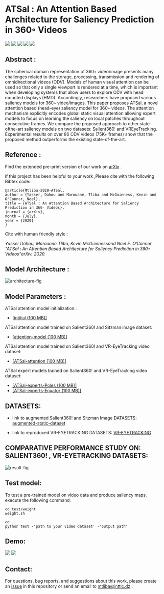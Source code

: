 # ATSal : An Attention Based Architecture for Saliency Prediction in 360◦ Videos
![](https://img.shields.io/badge/python-v3.6.8-orange.svg?style=flat-square)
![](https://img.shields.io/badge/pytorch-v1.2.0-orange.svg?style=flat-square)
![](https://img.shields.io/badge/torchvision-v0.4.0-orange.svg?style=flat-square)
![](https://img.shields.io/badge/opencv-v4.0.0.21-orange.svg?style=flat-square)
![](https://img.shields.io/badge/numpy-v1.16.2-orange.svg?style=flat-square)


## Abstract :
The spherical domain representation of 360◦
video/image presents many challenges related to the storage, processing, transmission and rendering of omnidirectional videos (ODV). Models of human visual attention can be used so that only a single viewport is rendered at a time, which is important when developing systems that allow users to explore ODV with head mounted displays (HMD). Accordingly, researchers have proposed various saliency models for 360◦ video/images. This paper proposes ATSal, a novel attention based (head-eye) saliency
model for 360◦ videos. The attention mechanism explicitly encodes global static visual attention allowing expert models to focus on learning the saliency on local patches throughout consecutive frames. We compare the proposed approach to other state-ofthe-art saliency models on two datasets: Salient360! and VREyeTracking. Experimental results on over 80 ODV videos (75K+ frames) show that the proposed method outperforms the existing state-of-the-art.

## Reference :
Find the extended pre-print version of our work on [arXiv](https://) .

if this project has been helpful to your work ,Please cite with the following Bibtex code:

```
@article{Mtliba-2020-ATSal,
author = {Yasser, Dahou and Marouane, Tliba and McGuinness, Kevin and O'Connor, Noel},
title = {ATSal : An Attention Based Architecture for Saliency Prediction in 360◦ Videos},
journal = {arXiv},
month = {July},
year = {2020}
}
```
Cite with human friendly style :

*Yasser Dahou, Marouane Tliba, Kevin McGuinnessand Noel E. O’Connor
"ATSal : An Attention Based Architecture for Saliency Prediction in 360◦ Videos"arXiv. 2020.*

## Model Architecture  :

![architecture-fig]

[architecture-fig]: https://raw.githubusercontent.com/mtliba/ATSal/asset/image/model.PNG
"ATSal architecture"


## Model Parameters  :

ATSal attention model initialization :

* [[intitial (100 MB)]]()

ATSal attention model trained on Salient360! and Sitzman image dataset:

* [[attention-model (100 MB)]]()

ATSal attention model trained on Salient360! and VR-EyeTracking video dataset:

* [[ATSal-attention (100 MB)]]()

ATSal expert models trained on Salient360! and VR-EyeTracking video dataset:

* [[ATSal-experts-Poles (100 MB)]]()
* [[ATSal-experts-Equator (100 MB)]]()

## DATASETS:

* link to augmented Salient360! and Sitzman Image DATASETS:
[augmented-static-dataset](http://)

* link to reproduced VR-EYETRACKING DATASETS:
[VR-EYETRACKING](http://)

## COMPARATIVE PERFORMANCE STUDY ON: SALIENT360! , VR-EYETRACKING DATASETS:
![result-fig]

[result-fig]: https://github.com/mtliba/ATSal/blob/asset/image/result.PNG?raw=true


## Test model: 
To test a pre-trained model on video data and produce saliency maps, execute the following command:
```
cd test/weight
weight.sh

cd ..
python test -'path to your video dataset' -'output path'

```

## Demo:

![](https://github.com/mtliba/ATSal/blob/asset/image/output62.gif)
![](https://github.com/mtliba/ATSal/blob/asset/image/output%20(4).gif)
## Contact:
For questions, bug reports, and suggestions about this work, please create an [issue](https://github.com/mtliba/ATSal/issues) in this repository or send an email to mtliba@inttic.dz .

